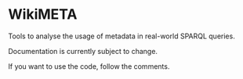 # WikiMETA
Tools to analyse the usage of metadata in real-world SPARQL queries.

Documentation is currently subject to change.

If you want to use the code, follow the comments.

